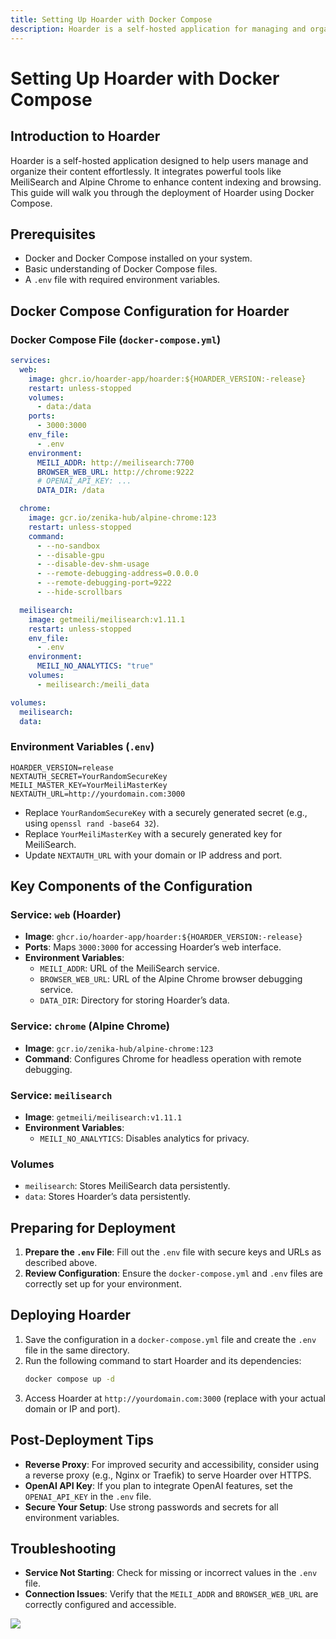 ```yaml
---
title: Setting Up Hoarder with Docker Compose
description: Hoarder is a self-hosted application for managing and organizing content efficiently. This guide explains how to deploy Hoarder using Docker Compose.
---
```


# Setting Up Hoarder with Docker Compose

## Introduction to Hoarder

Hoarder is a self-hosted application designed to help users manage and organize their content effortlessly. It integrates powerful tools like MeiliSearch and Alpine Chrome to enhance content indexing and browsing. This guide will walk you through the deployment of Hoarder using Docker Compose.

## Prerequisites

- Docker and Docker Compose installed on your system.
- Basic understanding of Docker Compose files.
- A `.env` file with required environment variables.

## Docker Compose Configuration for Hoarder

### Docker Compose File (`docker-compose.yml`)

```yaml
services:
  web:
    image: ghcr.io/hoarder-app/hoarder:${HOARDER_VERSION:-release}
    restart: unless-stopped
    volumes:
      - data:/data
    ports:
      - 3000:3000
    env_file:
      - .env
    environment:
      MEILI_ADDR: http://meilisearch:7700
      BROWSER_WEB_URL: http://chrome:9222
      # OPENAI_API_KEY: ...
      DATA_DIR: /data

  chrome:
    image: gcr.io/zenika-hub/alpine-chrome:123
    restart: unless-stopped
    command:
      - --no-sandbox
      - --disable-gpu
      - --disable-dev-shm-usage
      - --remote-debugging-address=0.0.0.0
      - --remote-debugging-port=9222
      - --hide-scrollbars

  meilisearch:
    image: getmeili/meilisearch:v1.11.1
    restart: unless-stopped
    env_file:
      - .env
    environment:
      MEILI_NO_ANALYTICS: "true"
    volumes:
      - meilisearch:/meili_data

volumes:
  meilisearch:
  data:
```

### Environment Variables (`.env`)

```env
HOARDER_VERSION=release
NEXTAUTH_SECRET=YourRandomSecureKey
MEILI_MASTER_KEY=YourMeiliMasterKey
NEXTAUTH_URL=http://yourdomain.com:3000
```

- Replace `YourRandomSecureKey` with a securely generated secret (e.g., using `openssl rand -base64 32`).
- Replace `YourMeiliMasterKey` with a securely generated key for MeiliSearch.
- Update `NEXTAUTH_URL` with your domain or IP address and port.

## Key Components of the Configuration

### Service: `web` (Hoarder)
- **Image**: `ghcr.io/hoarder-app/hoarder:${HOARDER_VERSION:-release}`
- **Ports**: Maps `3000:3000` for accessing Hoarder’s web interface.
- **Environment Variables**:
  - `MEILI_ADDR`: URL of the MeiliSearch service.
  - `BROWSER_WEB_URL`: URL of the Alpine Chrome browser debugging service.
  - `DATA_DIR`: Directory for storing Hoarder’s data.

### Service: `chrome` (Alpine Chrome)
- **Image**: `gcr.io/zenika-hub/alpine-chrome:123`
- **Command**: Configures Chrome for headless operation with remote debugging.

### Service: `meilisearch`
- **Image**: `getmeili/meilisearch:v1.11.1`
- **Environment Variables**:
  - `MEILI_NO_ANALYTICS`: Disables analytics for privacy.

### Volumes
- `meilisearch`: Stores MeiliSearch data persistently.
- `data`: Stores Hoarder’s data persistently.

## Preparing for Deployment

1. **Prepare the `.env` File**: Fill out the `.env` file with secure keys and URLs as described above.
2. **Review Configuration**: Ensure the `docker-compose.yml` and `.env` files are correctly set up for your environment.

## Deploying Hoarder

1. Save the configuration in a `docker-compose.yml` file and create the `.env` file in the same directory.
2. Run the following command to start Hoarder and its dependencies:
   ```bash
   docker compose up -d
   ```
3. Access Hoarder at `http://yourdomain.com:3000` (replace with your actual domain or IP and port).

## Post-Deployment Tips

- **Reverse Proxy**: For improved security and accessibility, consider using a reverse proxy (e.g., Nginx or Traefik) to serve Hoarder over HTTPS.
- **OpenAI API Key**: If you plan to integrate OpenAI features, set the `OPENAI_API_KEY` in the `.env` file.
- **Secure Your Setup**: Use strong passwords and secrets for all environment variables.

## Troubleshooting

- **Service Not Starting**: Check for missing or incorrect values in the `.env` file.
- **Connection Issues**: Verify that the `MEILI_ADDR` and `BROWSER_WEB_URL` are correctly configured and accessible.

<a href="https://www.buymeacoffee.com/techdox"><img src="https://img.buymeacoffee.com/button-api/?text=Buy me a cup of tea&emoji=🍵&slug=techdox&button_colour=FFDD00&font_colour=000000&font_family=Cookie&outline_colour=000000&coffee_colour=ffffff" /></a>